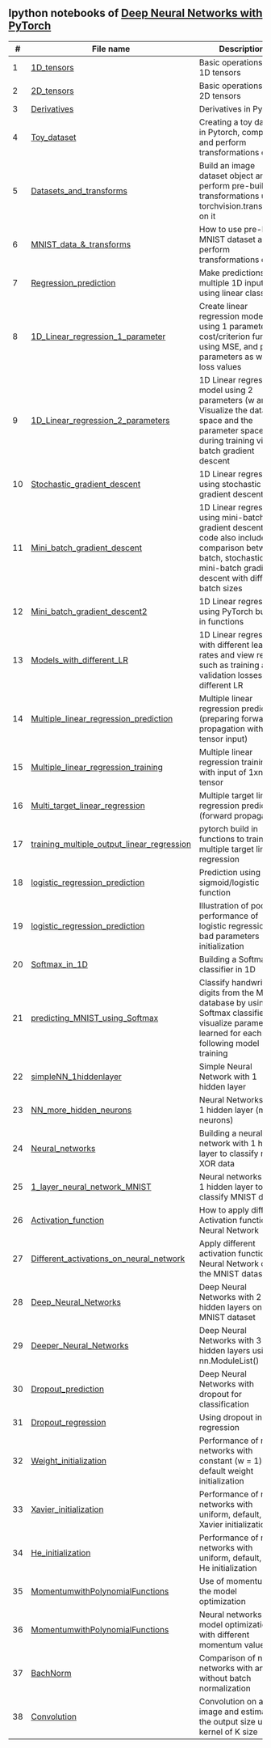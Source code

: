 
## Ipython notebooks of [Deep Neural Networks with PyTorch](https://www.coursera.org/learn/deep-neural-networks-with-pytorch/home/welcome)
| # | **File name** |  **Description** |
| ---------- |--------- | ------------------------------------------------| 
|1|[1D_tensors](https://github.com/ruchikaverma-iitg/ML-DL-RL_Codes/blob/master/Hands%20on%20Deep%20Learning/Deep%20Neural%20Networks%20with%20PyTorch/L1_1D_tensors.ipynb)| Basic operations on 1D tensors|
|2|[2D_tensors](https://github.com/ruchikaverma-iitg/ML-DL-RL_Codes/blob/master/Hands%20on%20Deep%20Learning/Deep%20Neural%20Networks%20with%20PyTorch/L2_Two-Dimensional_Tensors.ipynb)| Basic operations on 2D tensors|
|3|[Derivatives](https://github.com/ruchikaverma-iitg/ML-DL-RL_Codes/blob/master/Hands%20on%20Deep%20Learning/Deep%20Neural%20Networks%20with%20PyTorch/L3_derivativesandGraphsinPytorch.ipynb)| Derivatives in Pytorch|
|4|[Toy_dataset](https://github.com/ruchikaverma-iitg/ML-DL-RL_Codes/blob/master/Hands%20on%20Deep%20Learning/Deep%20Neural%20Networks%20with%20PyTorch/L4_simple_data_set.ipynb)| Creating a toy dataset in Pytorch, compose and perform transformations on it|
|5|[Datasets_and_transforms](https://github.com/ruchikaverma-iitg/ML-DL-RL_Codes/blob/master/Hands%20on%20Deep%20Learning/Deep%20Neural%20Networks%20with%20PyTorch/L5_Datasets_and_transforms.ipynb)| Build an image dataset object and perform pre-build transformations using torchvision.transforms on it|
|6|[MNIST_data_&_transforms](https://github.com/ruchikaverma-iitg/ML-DL-RL_Codes/blob/master/Hands%20on%20Deep%20Learning/Deep%20Neural%20Networks%20with%20PyTorch/L6_pre-Built%20Datasets_and_transforms.ipynb)| How to use pre-built MNIST dataset and perform transformations on it|
|7|[Regression_prediction](https://github.com/ruchikaverma-iitg/ML-DL-RL_Codes/blob/master/Hands%20on%20Deep%20Learning/Deep%20Neural%20Networks%20with%20PyTorch/L7_prediction_on_1D_input.ipynb)| Make predictions for multiple 1D inputs using linear class|
|8|[1D_Linear_regression_1_parameter](https://github.com/ruchikaverma-iitg/ML-DL-RL_Codes/blob/master/Hands%20on%20Deep%20Learning/Deep%20Neural%20Networks%20with%20PyTorch/L8_linear_regression_one_parameter.ipynb)| Create linear regression model using 1 parameter, cost/criterion function using MSE, and plot parameters as well as loss values|
|9|[1D_Linear_regression_2_parameters](https://github.com/ruchikaverma-iitg/ML-DL-RL_Codes/blob/master/Hands%20on%20Deep%20Learning/Deep%20Neural%20Networks%20with%20PyTorch/L9_training_slope_and_bias.ipynb)| 1D Linear regression model using 2 parameters (w and b). Visualize the data space and the parameter space during training via batch gradient descent|
|10|[Stochastic_gradient_descent](https://github.com/ruchikaverma-iitg/ML-DL-RL_Codes/blob/master/Hands%20on%20Deep%20Learning/Deep%20Neural%20Networks%20with%20PyTorch/L10_stochastic_gradient_descent.ipynb)| 1D Linear regression using stochastic gradient descent|
|11|[Mini_batch_gradient_descent](https://github.com/ruchikaverma-iitg/ML-DL-RL_Codes/blob/master/Hands%20on%20Deep%20Learning/Deep%20Neural%20Networks%20with%20PyTorch/L11_mini-batch_gradient_descent.ipynb)| 1D Linear regression using mini-batch gradient descent. This code also includes comparison between batch, stochastic and mini-batch gradient descent with different batch sizes|
|12|[Mini_batch_gradient_descent2](https://github.com/ruchikaverma-iitg/ML-DL-RL_Codes/blob/master/Hands%20on%20Deep%20Learning/Deep%20Neural%20Networks%20with%20PyTorch/L12_PyTorchway.ipynb)| 1D Linear regression using  PyTorch build-in functions|
|13|[Models_with_different_LR](https://github.com/ruchikaverma-iitg/ML-DL-RL_Codes/blob/master/Hands%20on%20Deep%20Learning/Deep%20Neural%20Networks%20with%20PyTorch/L13_Models_with_different_LR.ipynb)| 1D Linear regression with different learning rates and view results such as training and validation losses at different LR|
|14|[Multiple_linear_regression_prediction](https://github.com/ruchikaverma-iitg/ML-DL-RL_Codes/blob/master/Hands%20on%20Deep%20Learning/Deep%20Neural%20Networks%20with%20PyTorch/L14_multiple_linear_regression_prediction.ipynb)| Multiple linear regression prediction (preparing forward propagation with 1xn tensor input)|
|15|[Multiple_linear_regression_training](https://github.com/ruchikaverma-iitg/ML-DL-RL_Codes/blob/master/Hands%20on%20Deep%20Learning/Deep%20Neural%20Networks%20with%20PyTorch/L15_multiple_linear_regression_training.ipynb)| Multiple linear regression training with input of 1xn tensor|
|16|[Multi_target_linear_regression](https://github.com/ruchikaverma-iitg/ML-DL-RL_Codes/blob/master/Hands%20on%20Deep%20Learning/Deep%20Neural%20Networks%20with%20PyTorch/L16_multi-target_linear_regression.ipynb)| Multiple target linear regression prediction (forward propagation)|
|17|[training_multiple_output_linear_regression](https://github.com/ruchikaverma-iitg/ML-DL-RL_Codes/blob/master/Hands%20on%20Deep%20Learning/Deep%20Neural%20Networks%20with%20PyTorch/L17_training_multiple_output_linear_regression.ipynb)| pytorch build in functions to train multiple target linear regression|
|18|[logistic_regression_prediction](https://github.com/ruchikaverma-iitg/ML-DL-RL_Codes/blob/master/Hands%20on%20Deep%20Learning/Deep%20Neural%20Networks%20with%20PyTorch/L18_logistic_regression_prediction.ipynb)| Prediction using sigmoid/logistic function|
|19|[logistic_regression_prediction](https://github.com/ruchikaverma-iitg/ML-DL-RL_Codes/blob/master/Hands%20on%20Deep%20Learning/Deep%20Neural%20Networks%20with%20PyTorch/L19_Bad_initialization_logistic_regression_with_mean_square_error.ipynb)| Illustration of poor performance of logistic regression via bad parameters initialization|
|20|[Softmax_in_1D](https://github.com/ruchikaverma-iitg/ML-DL-RL_Codes/blob/master/Hands%20on%20Deep%20Learning/Deep%20Neural%20Networks%20with%20PyTorch/L20_softmax_in_1D.ipynb)| Building a Softmax classifier in 1D|
|21|[predicting_MNIST_using_Softmax](https://github.com/ruchikaverma-iitg/ML-DL-RL_Codes/blob/master/Hands%20on%20Deep%20Learning/Deep%20Neural%20Networks%20with%20PyTorch/L21_predicting_MNIST_using_Softmax.ipynb)| Classify handwritten digits from the MNIST database by using Softmax classifier and visualize parameters learned for each class following model training|
|22|[simpleNN_1hiddenlayer](https://github.com/ruchikaverma-iitg/ML-DL-RL_Codes/blob/master/Hands%20on%20Deep%20Learning/Deep%20Neural%20Networks%20with%20PyTorch/L22_simpleNN_1hiddenlayer.ipynb)| Simple Neural Network with 1 hidden layer|
|23|[NN_more_hidden_neurons](https://github.com/ruchikaverma-iitg/ML-DL-RL_Codes/blob/master/Hands%20on%20Deep%20Learning/Deep%20Neural%20Networks%20with%20PyTorch/L23_NN_more_hidden_neurons.ipynb)| Neural Networks with 1 hidden layer (more neurons)|
|24|[Neural_networks](https://github.com/ruchikaverma-iitg/ML-DL-RL_Codes/blob/master/Hands%20on%20Deep%20Learning/Deep%20Neural%20Networks%20with%20PyTorch/L24_Neural_network.ipynb)| Building a neural network with 1 hidden layer to classify noisy XOR data|
|25|[1_layer_neural_network_MNIST](https://github.com/ruchikaverma-iitg/ML-DL-RL_Codes/blob/master/Hands%20on%20Deep%20Learning/Deep%20Neural%20Networks%20with%20PyTorch/L25_1layer_neural_network_MNIST.ipynb)| Neural networks with 1 hidden layer to classify MNIST data|
|26|[Activation_function](https://github.com/ruchikaverma-iitg/ML-DL-RL_Codes/blob/master/Hands%20on%20Deep%20Learning/Deep%20Neural%20Networks%20with%20PyTorch/L26_activation_function.ipynb)| How to apply different Activation functions in Neural Network|
|27|[Different_activations_on_neural_network](https://github.com/ruchikaverma-iitg/ML-DL-RL_Codes/blob/master/Hands%20on%20Deep%20Learning/Deep%20Neural%20Networks%20with%20PyTorch/L27_different_activations_on_neural_network.ipynb)| Apply different activation functions in Neural Network on the MNIST dataset|
|28|[Deep_Neural_Networks](https://github.com/ruchikaverma-iitg/ML-DL-RL_Codes/blob/master/Hands%20on%20Deep%20Learning/Deep%20Neural%20Networks%20with%20PyTorch/L28_Deep_Neural_Networks.ipynb)| Deep Neural Networks with 2 hidden layers on the MNIST dataset|
|29|[Deeper_Neural_Networks](https://github.com/ruchikaverma-iitg/ML-DL-RL_Codes/blob/master/Hands%20on%20Deep%20Learning/Deep%20Neural%20Networks%20with%20PyTorch/L29_Deeper_Neural_Networks.ipynb)| Deep Neural Networks with 3 hidden layers using nn.ModuleList()|
|30|[Dropout_prediction](https://github.com/ruchikaverma-iitg/ML-DL-RL_Codes/blob/master/Hands%20on%20Deep%20Learning/Deep%20Neural%20Networks%20with%20PyTorch/L30_dropout_prediction.ipynb)| Deep Neural Networks with dropout for classification|
|31|[Dropout_regression](https://github.com/ruchikaverma-iitg/ML-DL-RL_Codes/blob/master/Hands%20on%20Deep%20Learning/Deep%20Neural%20Networks%20with%20PyTorch/L31_dropout_Regression.ipynb)| Using dropout in regression|
|32|[Weight_initialization](https://github.com/ruchikaverma-iitg/ML-DL-RL_Codes/blob/master/Hands%20on%20Deep%20Learning/Deep%20Neural%20Networks%20with%20PyTorch/L32_weight_initialization.ipynb)| Performance of neural networks with constant (w = 1) vs. default weight initialization|
|33|[Xavier_initialization](https://github.com/ruchikaverma-iitg/ML-DL-RL_Codes/blob/master/Hands%20on%20Deep%20Learning/Deep%20Neural%20Networks%20with%20PyTorch/L33_Xavier_initialization.ipynb)| Performance of neural networks with uniform, default, and Xavier initialization|
|34|[He_initialization](https://github.com/ruchikaverma-iitg/ML-DL-RL_Codes/blob/master/Hands%20on%20Deep%20Learning/Deep%20Neural%20Networks%20with%20PyTorch/L34_He_Initialization.ipynb)| Performance of neural networks with uniform, default, and He initialization|
|35|[MomentumwithPolynomialFunctions](https://github.com/ruchikaverma-iitg/ML-DL-RL_Codes/blob/master/Hands%20on%20Deep%20Learning/Deep%20Neural%20Networks%20with%20PyTorch/L35_MomentumwithPolynomialFunctions.ipynb)| Use of momentum in the model optimization|
|36|[MomentumwithPolynomialFunctions](https://github.com/ruchikaverma-iitg/ML-DL-RL_Codes/blob/master/Hands%20on%20Deep%20Learning/Deep%20Neural%20Networks%20with%20PyTorch/L36_NeuralNetworkswithMomentum.ipynb)| Neural networks model optimization with different momentum values|
|37|[BachNorm](https://github.com/ruchikaverma-iitg/ML-DL-RL_Codes/blob/master/Hands%20on%20Deep%20Learning/Deep%20Neural%20Networks%20with%20PyTorch/L37_BachNorm.ipynb)| Comparison of neural networks with and without batch normalization|
|38|[Convolution](https://github.com/ruchikaverma-iitg/ML-DL-RL_Codes/blob/master/Hands%20on%20Deep%20Learning/Deep%20Neural%20Networks%20with%20PyTorch/L38_Convolution.ipynb)| Convolution on an image and estimate the output size using kernel of K size|
